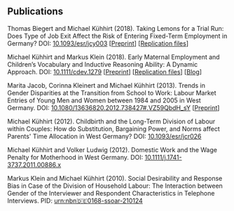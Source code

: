 
## Publications

Thomas Biegert and Michael Kühhirt (2018). Taking Lemons for a Trial Run: Does Type of Job Exit Affect the Risk of Entering Fixed-Term Employment in Germany? DOI: [10.1093/esr/jcy003](https://doi.org/10.1093/esr/jcy003) [[Preprint](https://osf.io/preprints/socarxiv/zuwat/)] [[Replication files](https://osf.io/nh5u4)]

Michael Kühhirt and Markus Klein (2018). Early Maternal Employment and Children’s Vocabulary and Inductive Reasoning Ability: A Dynamic Approach. DOI: [10.1111/cdev.1279](http://onlinelibrary.wiley.com/doi/10.1111/cdev.12796/abstract) [[Preprint](https://osf.io/preprints/socarxiv/brscf)] [[Replication files](https://osf.io/m8trg)] [[Blog](https://theconversation.com/being-a-working-mother-is-not-bad-for-your-children-78439)]

Marita Jacob, Corinna Kleinert and Michael Kühhirt (2013). Trends in Gender Disparities at the Transition from School to Work: Labour Market Entries of Young Men and Women between 1984 and 2005 in West Germany. DOI: [10.1080/13636820.2012.738427#.VZ59QbdH_sY](http://www.tandfonline.com/doi/abs/10.1080/13636820.2012.738427#.VZ59QbdH_sY) [[Preprint](http://www.mzes.uni-mannheim.de/publications/wp/wp-127.pdf)]

Michael Kühhirt (2012). Childbirth and the Long-Term Division of Labour within Couples: How do Substitution, Bargaining Power, and Norms affect Parents' Time Allocation in West Germany? DOI: [10.1093/esr/jcr026](https://doi.org/10.1093/esr/jcr026)

Michael Kühhirt and Volker Ludwig (2012). Domestic Work and the Wage Penalty for Motherhood in West Germany. DOI:  [10.1111/j.1741-3737.2011.00886.x](http://onlinelibrary.wiley.com/doi/10.1111/j.1741-3737.2011.00886.x/abstract)

Markus Klein and Michael Kühhirt (2010). Social Desirability and Response Bias in Case of the Division of Household Labour: The Interaction between Gender of the Interviewer and Respondent Characteristics in Telephone Interviews. PID: [urn:nbn:de:0168-ssoar-210124](http://nbn-resolving.de/urn:nbn:de:0168-ssoar-210124)
